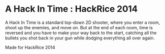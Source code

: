 # A Hack In Time : HackRice 2014

A Hack In Time is a  standard top-down 2D shooter, where you enter a room, shoot up the enemies, and move on. But at the end of each room, time is reversed and you have to make your way back to the start, catching all the bullets you shot back in your gun while dodging everything all over again.

Made for HackRice 2014